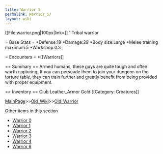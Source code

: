 ```yaml
---
title: Warrior 5
permalink: Warrior_5/
layout: wiki
---
```

[[File:warrior.png|100px|link=]] ''Tribal warrior

= Base Stats =
*Defense:19
*Damage:29
*Body size:Large
*Melee training maximum:5
*Workshop:0.3

= Encounters =
*[[Warriors]]

== Summary ==
Armed humans, these guys are quite tough and often worth capturing. If you can persuade them to join your dungeon on the torture table, they can train further and greatly benefit from being provided with proper equipment.

== Inventory ==
 Club
 Leather_Armor
 Gold
[[Category: Creatures]]

[MainPage](/keeperrl_wiki/ "wikilink")>>[Old_Wiki](/keeperrl_wiki/Old_Wiki "wikilink")>>[Old_Warrior](/keeperrl_wiki/Old_Warrior "wikilink")

Other items in this section
-    [Warrior 0](/keeperrl_wiki/Warrior_0 "wikilink")
-    [Warrior 1](/keeperrl_wiki/Warrior_1 "wikilink")
-    [Warrior 2](/keeperrl_wiki/Warrior_2 "wikilink")
-    [Warrior 3](/keeperrl_wiki/Warrior_3 "wikilink")
-    [Warrior 4](/keeperrl_wiki/Warrior_4 "wikilink")
-    [Warrior 6](/keeperrl_wiki/Warrior_6 "wikilink")
